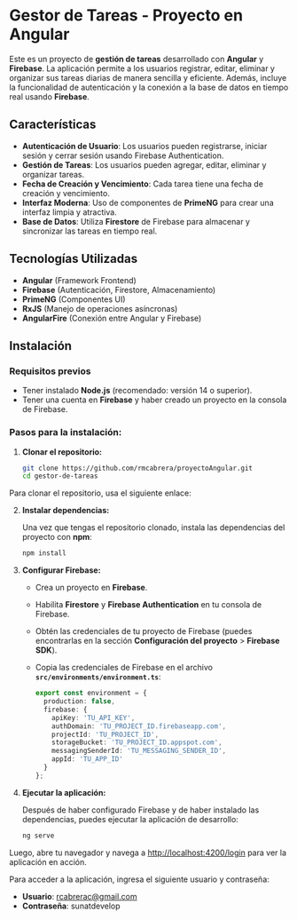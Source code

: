 # Gestor de Tareas - Proyecto en Angular

Este es un proyecto de **gestión de tareas** desarrollado con **Angular** y **Firebase**. La aplicación permite a los usuarios registrar, editar, eliminar y organizar sus tareas diarias de manera sencilla y eficiente. Además, incluye la funcionalidad de autenticación y la conexión a la base de datos en tiempo real usando **Firebase**.

## Características

- **Autenticación de Usuario**: Los usuarios pueden registrarse, iniciar sesión y cerrar sesión usando Firebase Authentication.
- **Gestión de Tareas**: Los usuarios pueden agregar, editar, eliminar y organizar tareas.
- **Fecha de Creación y Vencimiento**: Cada tarea tiene una fecha de creación y vencimiento.
- **Interfaz Moderna**: Uso de componentes de **PrimeNG** para crear una interfaz limpia y atractiva.
- **Base de Datos**: Utiliza **Firestore** de Firebase para almacenar y sincronizar las tareas en tiempo real.

## Tecnologías Utilizadas

- **Angular** (Framework Frontend)
- **Firebase** (Autenticación, Firestore, Almacenamiento)
- **PrimeNG** (Componentes UI)
- **RxJS** (Manejo de operaciones asíncronas)
- **AngularFire** (Conexión entre Angular y Firebase)

## Instalación

### Requisitos previos

- Tener instalado **Node.js** (recomendado: versión 14 o superior).
- Tener una cuenta en **Firebase** y haber creado un proyecto en la consola de Firebase.

### Pasos para la instalación:

1. **Clonar el repositorio:**

   ```bash
   git clone https://github.com/rmcabrera/proyectoAngular.git
   cd gestor-de-tareas

Para clonar el repositorio, usa el siguiente enlace:

2. **Instalar dependencias:**

   Una vez que tengas el repositorio clonado, instala las dependencias del proyecto con **npm**:

   ```bash
   npm install

3. **Configurar Firebase:**

   - Crea un proyecto en **Firebase**.
   - Habilita **Firestore** y **Firebase Authentication** en tu consola de Firebase.
   - Obtén las credenciales de tu proyecto de Firebase (puedes encontrarlas en la sección **Configuración del proyecto** > **Firebase SDK**).
   - Copia las credenciales de Firebase en el archivo **`src/environments/environment.ts`**:

     ```typescript
     export const environment = {
       production: false,
       firebase: {
         apiKey: 'TU_API_KEY',
         authDomain: 'TU_PROJECT_ID.firebaseapp.com',
         projectId: 'TU_PROJECT_ID',
         storageBucket: 'TU_PROJECT_ID.appspot.com',
         messagingSenderId: 'TU_MESSAGING_SENDER_ID',
         appId: 'TU_APP_ID'
       }
     };
     ```

4. **Ejecutar la aplicación:**

   Después de haber configurado Firebase y de haber instalado las dependencias, puedes ejecutar la aplicación de desarrollo:

   ```bash
   ng serve

Luego, abre tu navegador y navega a [http://localhost:4200/login](http://localhost:4200/login) para ver la aplicación en acción.

Para acceder a la aplicación, ingresa el siguiente usuario y contraseña:

- **Usuario**: rcabrerac@gmail.com
- **Contraseña**: sunatdevelop
